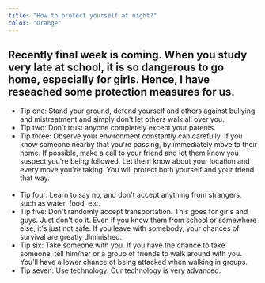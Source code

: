 ```yaml
---
title: "How to protect yourself at night?"
color: "Orange"
---
```


 <h2>Recently final week is coming. When you study very late at school, it is so dangerous to go home, especially for girls. Hence, I have reseached some protection measures for us. </h2>
<div class="context">
  <ul>
    <li>Tip one: Stand your ground, defend yourself and others against bullying and mistreatment and simply don't let others walk all over you.</li>
    <li>Tip two: Don't trust anyone completely except your parents.</li>
    <li>Tip three: Observe your environment constantly can carefully. If you know someone nearby that you're passing, by           immediately move to their home. If possible, make a call to your friend and let them know you suspect you're being             followed. Let them know about your location and every move you're taking. You will protect both yourself and your friend       that way.</li>
    <li>Tip four: Learn to say no, and don't accept anything from strangers, such as water, food, etc.</li>
    <li>Tip five: Don't randomly accept transportation. This goes for girls and guys. Just don't do it. Even if you know them from school or somewhere else, it's just not safe. If you leave with somebody, your chances of survival are greatly diminished.</li>
    <li>Tip six: Take someone with you. If you have the chance to take someone, tell him/her or a group of friends to walk around with you. You'll have a lower chance of being attacked when walking in groups.</li>
    <li>Tip seven: Use technology. Our technology is very advanced.</li>
 </ul>
</div>
